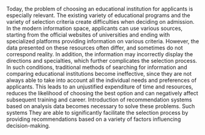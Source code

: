 Today, the problem of choosing an educational institution for applicants
is especially relevant. The existing variety of educational
programs and the variety of selection criteria create difficulties when
deciding on admission. In the modern information space, applicants can use various sources, starting from the official
websites of universities and ending with specialized platforms
providing information on various criteria. However, the data
presented on these resources often differ, and sometimes do not correspond
reality. In addition, the information may incorrectly display
the directions and specialties, which further complicates the selection process.
In such conditions, traditional methods of searching for information and comparing
educational institutions become ineffective, since they are not always able
to take into account all the individual needs and preferences of applicants. This
leads to an unjustified expenditure of time and resources, reduces the likelihood
of choosing the best option and can negatively affect subsequent
training and career. Introduction of recommendation systems based on analysis
data becomes necessary to solve these problems. Such systems
They are able to significantly facilitate the selection process by providing recommendations
based on a variety of factors influencing decision-making.
